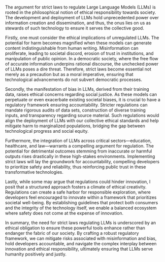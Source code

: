 The argument for strict laws to regulate Large Language Models (LLMs) is rooted in the philosophical notion of ethical responsibility towards society. The development and deployment of LLMs hold unprecedented power over information creation and dissemination, and thus, the onus lies on us as stewards of such technology to ensure it serves the collective good.

Firstly, one must consider the ethical implications of unregulated LLMs. The potential for harm becomes magnified when these models can generate content indistinguishable from human writing. Misinformation can proliferate, leading to societal discord, erosion of trust in institutions, and manipulation of public opinion. In a democratic society, where the free flow of accurate information underpins rational discourse, the unchecked power of LLMs poses a dire threat. Therefore, strict laws become essential not merely as a precaution but as a moral imperative, ensuring that technological advancements do not subvert democratic processes.

Secondly, the manifestation of bias in LLMs, derived from their training data, raises ethical concerns regarding social justice. As these models can perpetuate or even exacerbate existing societal biases, it is crucial to have a regulatory framework ensuring accountability. Stricter regulations can mandate rigorous audits of data sets, construction of diverse training inputs, and transparency regarding source material. Such regulations would align the deployment of LLMs with our collective ethical standards and help mitigate harm to marginalized populations, bridging the gap between technological progress and social equity.

Furthermore, the integration of LLMs across critical sectors—education, healthcare, and law—warrants a compelling argument for regulation. The potential for detrimental outcomes stemming from inaccurate or harmful outputs rises drastically in these high-stakes environments. Implementing strict laws will lay the groundwork for accountability, compelling developers to prioritize safety and reliability, thus reinforcing public trust in these transformative technologies.

Lastly, while some may argue that regulations could hinder innovation, I posit that a structured approach fosters a climate of ethical creativity. Regulations can create a safe harbor for responsible exploration, where developers feel encouraged to innovate within a framework that prioritizes societal well-being. By establishing guidelines that protect both consumers and the integrity of the technology itself, we enable a balanced ecosystem where safety does not come at the expense of innovation.

In summary, the need for strict laws regulating LLMs is underscored by an ethical obligation to ensure these powerful tools enhance rather than endanger the fabric of our society. By crafting a robust regulatory framework, we can mitigate risks associated with misinformation and bias, hold developers accountable, and navigate the complex interplay between innovation and ethical responsibility, ultimately ensuring that LLMs serve humanity positively and justly.